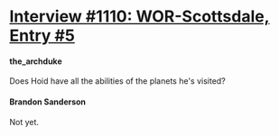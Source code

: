 # [Interview #1110: WOR-Scottsdale, Entry #5](https://www.theoryland.com/intvmain.php?i=1110#5)

#### the\_archduke

Does Hoid have all the abilities of the planets he's visited?

#### Brandon Sanderson

Not yet.

